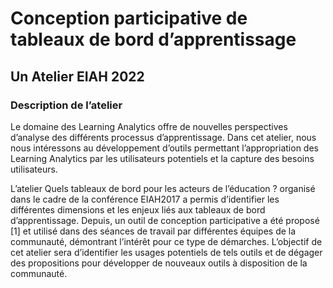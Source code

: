 # Conception participative de tableaux de bord d’apprentissage
## Un Atelier EIAH 2022
### Description de l’atelier

Le domaine des Learning Analytics offre de nouvelles perspectives d’analyse des différents processus d’apprentissage. Dans cet atelier, nous nous intéressons au développement d’outils permettant l’appropriation des Learning Analytics par les utilisateurs potentiels et la capture des besoins utilisateurs.

L’atelier Quels tableaux de bord pour les acteurs de l’éducation ? organisé dans le cadre de la conférence EIAH2017 a permis d’identifier les différentes dimensions et les enjeux liés aux tableaux de bord d’apprentissage. Depuis, un outil de conception participative a été proposé [1] et utilisé dans des séances de travail par différentes équipes de la communauté, démontrant l’intérêt pour ce type de démarches. L’objectif de cet atelier sera d’identifier les usages potentiels de tels outils et de dégager des propositions pour développer de nouveaux outils à disposition de la communauté.
